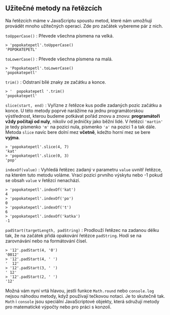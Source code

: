 ## Užitečné metody na řetězcích

Na řetězcích máme v JavaScriptu spoustu metod, které nám umožňují provádět mnoho užitečných operací. Zde pro začátek vybereme pár z nich.

`toUpperCase()`
: Převede všechna písmena na velká.

```jscon
> 'popokatepetl'.toUpperCase()
'POPOKATEPETL'
```

`toLowerCase()`
: Převede všechna písmena na malá.

```jscon
> 'Popokatepetl'.toLowerCase()
'popokatepetl'
```

`trim()`
: Odstraní bílé znaky ze začátku a konce.

```jscon
> '  popokatepetl '.trim()
'popokatepetl'
```

`slice(start, end)`
: Vyřízne z řetězce kus podle zadaných pozic začátku a konce. U této metody poprvé narážíme na jednu programátorskou výstřednost, kterou budeme potkávat pořád znovu a znovu: **programátoři vždy počítají od nuly**, nikoliv od jedničky jako běžní lidé. V řetězci `'martin'` je tedy písmenko `'m'` na pozici nula, písmenko `'a'` na pozici 1 a tak dále. Metoda `slice` navíc bere dolní mez **včetně**, kdežto horní mez se bere **vyjma**.

```jscon
> 'popokatepetl'.slice(4, 7)
'kat'
> 'popokatepetl'.slice(0, 3)
'pop'
```

`indexOf(value)`
: Vyhledá řetězec zadaný v parametru `value` uvnitř řetězce, na kterém tuto metodu voláme. Vrací pozici prvního výskytu nebo -1 pokud se obsah `value` v řetězci nenachází.

```jscon
> 'popokatepetl'.indexOf('kat')
4
> 'popokatepetl'.indexOf('po')
0
> 'popokatepetl'.indexOf('t')
6
> 'popokatepetl'.indexOf('katka')
-1
```

`padStart(targetLength, padString)`
: Prodlouží řetězec na zadanou délku tak, že na začátek přidá opakování řetězce `padString`. Hodí se na zarovnávání nebo na formátování čísel.

```jscon
> '12'.padStart(4, '0')
'0012'
> '12'.padStart(4, ' ')
'  12'
> '12'.padStart(3, ' ')
' 12'
> '12'.padStart(2, ' ')
'12'
```

Možná vám nyní vrtá hlavou, jestli funkce `Math.round` nebo `console.log` nejsou náhodou metody, když používají tečkovou notaci. Je to skutečně tak. `Math` i `console` jsou speciální JavaScriptové objekty, která sdružují metody pro matematické výpočty nebo pro práci s konzolí.
